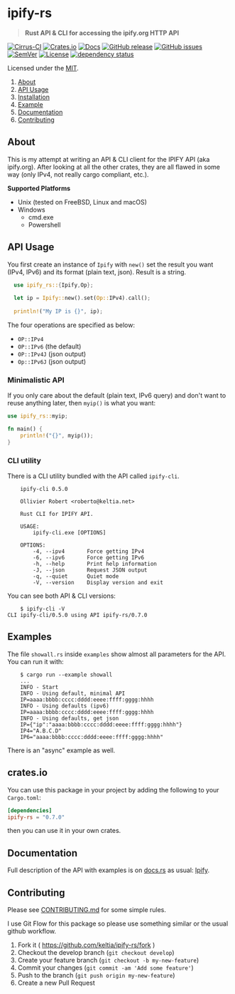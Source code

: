 <!-- omit in TOC -->

# ipify-rs

> **Rust API & CLI for accessing the ipify.org HTTP API**

[![Cirrus-CI](https://api.cirrus-ci.com/github/keltia/ipify-rs.svg?branch=main)](https://cirrus-ci.org/keltia/ipify-rs)
[![Crates.io](https://img.shields.io/crates/v/ipify-rs.svg)](https://crates.io/crates/ipify-rs)
[![Docs](https://docs.rs/ipify-rs/badge.svg)](https://docs.rs/ipify-rs)
[![GitHub release](https://img.shields.io/github/release/keltia/ipify-rs.svg)](https://github.com/keltia/ipify-rs/releases/)
[![GitHub issues](https://img.shields.io/github/issues/keltia/ipify-rs.svg)](https://github.com/keltia/ipify-rs/issues)
[![SemVer](https://img.shields.io/badge/semver-2.0.0-blue)](https://semver.org/spec/v2.0.0.html)
[![License](https://img.shields.io/crates/l/mit)](https://opensource.org/licenses/MIT)
[![dependency status](https://deps.rs/repo/github/keltia/ipify-rs/status.svg)](https://deps.rs/repo/github/keltia/ipify-rs)

Licensed under the [MIT](LICENSE).

1. [About](#about)
2. [API Usage](#api-usage)
3. [Installation](#installation)
4. [Example](#example)
5. [Documentation](#documentation)
6. [Contributing](#contributing)

## About

This is my attempt at writing an API & CLI client for the IPIFY API (aka ipify.org). After looking at all the other
crates, they are all flawed in some way (only IPv4, not really cargo compliant, etc.).

**Supported Platforms**

* Unix (tested on FreeBSD, Linux and macOS)
* Windows
    * cmd.exe
    * Powershell

## API Usage

You first create an instance of `Ipify` with `new()` set the result you want (IPv4, IPv6) and its format (plain text,
json). Result is a string.

```rs
  use ipify_rs::{Ipify,Op};
  
  let ip = Ipify::new().set(Op::IPv4).call();
  
  println!("My IP is {}", ip);
```

The four operations are specified as below:

- `OP::IPv4`
- `OP::IPv6`   (the default)
- `OP::IPv4J`  (json output)
- `Op::IPv6J`  (json output)

### Minimalistic API

If you only care about the default (plain text, IPv6 query) and don't want to reuse anything later, then `myip()` is
what you want:

```rust
use ipify_rs::myip;

fn main() {
    println!("{}", myip());
}
```

### CLI utility

There is a CLI utility bundled with the API called `ipify-cli`.

```text
    ipify-cli 0.5.0
    
    Ollivier Robert <roberto@keltia.net>
    
    Rust CLI for IPIFY API.
    
    USAGE:
        ipify-cli.exe [OPTIONS]
    
    OPTIONS:
        -4, --ipv4       Force getting IPv4
        -6, --ipv6       Force getting IPv6
        -h, --help       Print help information
        -J, --json       Request JSON output
        -q, --quiet      Quiet mode
        -V, --version    Display version and exit
```

You can see both API & CLI versions:

```
    $ ipify-cli -V
CLI ipify-cli/0.5.0 using API ipify-rs/0.7.0

```

## Examples

The file `showall.rs` inside `examples` show almost all parameters for the API. You can run it with:

```text
    $ cargo run --example showall
    ...   
    INFO - Start
    INFO - Using default, minimal API
    IP=aaaa:bbbb:cccc:dddd:eeee:ffff:gggg:hhhh
    INFO - Using defaults (ipv6)
    IP=aaaa:bbbb:cccc:dddd:eeee:ffff:gggg:hhhh
    INFO - Using defaults, get json
    IP={"ip":"aaaa:bbbb:cccc:dddd:eeee:ffff:gggg:hhhh"}
    IP4="A.B.C.D"
    IP6="aaaa:bbbb:cccc:dddd:eeee:ffff:gggg:hhhh"
```

There is an "async" example as well.

## crates.io

You can use this package in your project by adding the following
to your `Cargo.toml`:

``` toml
[dependencies]
ipify-rs = "0.7.0"
```

then you can use it in your own crates.

## Documentation

Full description of the API with examples is on [docs.rs] as usual: [Ipify].

[docs.rs]: https://docs.rs/

[Ipify]: https://docs.rs/ipify-rs

## Contributing

Please see [CONTRIBUTING.md](CONTRIBUTING.md) for some simple rules.

I use Git Flow for this package so please use something similar or the usual github workflow.

1. Fork it ( https://github.com/keltia/ipify-rs/fork )
2. Checkout the develop branch (`git checkout develop`)
3. Create your feature branch (`git checkout -b my-new-feature`)
4. Commit your changes (`git commit -am 'Add some feature'`)
5. Push to the branch (`git push origin my-new-feature`)
6. Create a new Pull Request
